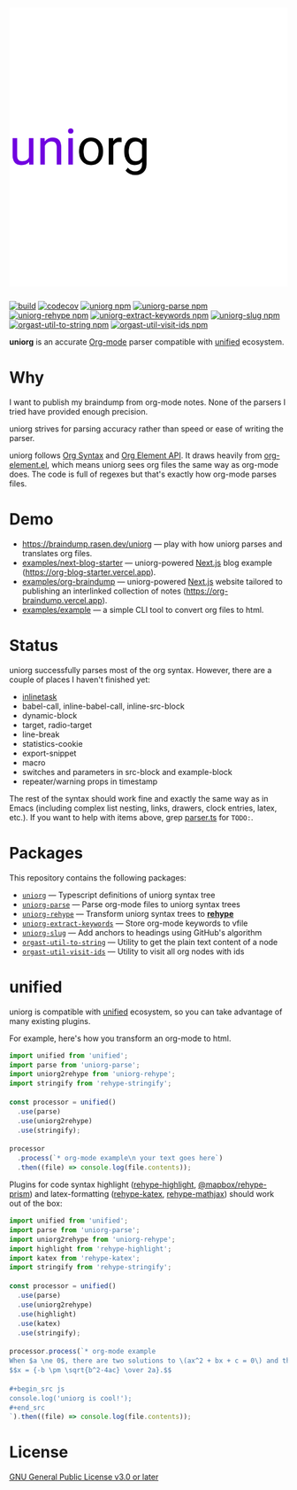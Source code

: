 # ![uniorg](./logo.svg)

[![build](https://github.com/rasendubi/uniorg/workflows/main/badge.svg)](https://github.com/rasendubi/uniorg/actions)
[![codecov](https://codecov.io/gh/rasendubi/uniorg/branch/master/graph/badge.svg?token=dMHp3L9b6D)](https://codecov.io/gh/rasendubi/uniorg)
[![uniorg npm](https://img.shields.io/npm/v/uniorg?label=uniorg)](https://www.npmjs.com/package/uniorg)
[![uniorg-parse npm](https://img.shields.io/npm/v/uniorg-parse?label=uniorg-parse)](https://www.npmjs.com/package/uniorg-parse)
[![uniorg-rehype npm](https://img.shields.io/npm/v/uniorg-rehype?label=uniorg-rehype)](https://www.npmjs.com/package/uniorg-rehype)
[![uniorg-extract-keywords npm](https://img.shields.io/npm/v/uniorg-extract-keywords?label=uniorg-extract-keywords)](https://www.npmjs.com/package/uniorg-extract-keywords)
[![uniorg-slug npm](https://img.shields.io/npm/v/uniorg-slug?label=uniorg-slug)](https://www.npmjs.com/package/uniorg-slug)
[![orgast-util-to-string npm](https://img.shields.io/npm/v/orgast-util-to-string?label=orgast-util-to-string)](https://www.npmjs.com/package/orgast-util-to-string)
[![orgast-util-visit-ids npm](https://img.shields.io/npm/v/orgast-util-visit-ids?label=orgast-util-visit-ids)](https://www.npmjs.com/package/orgast-util-visit-ids)

**uniorg** is an accurate [Org-mode](https://orgmode.org/) parser compatible with [unified](https://github.com/unifiedjs/unified) ecosystem.

# Why

I want to publish my braindump from org-mode notes. None of the parsers I tried have provided enough precision.

uniorg strives for parsing accuracy rather than speed or ease of writing the parser.

uniorg follows [Org Syntax][org-syntax] and [Org Element API][org-element-api]. It draws heavily from [org-element.el][org-element], which means uniorg sees org files the same way as org-mode does. The code is full of regexes but that's exactly how org-mode parses files.

[org-syntax]: https://orgmode.org/worg/dev/org-syntax.html
[org-element-api]: https://orgmode.org/worg/dev/org-element-api.html
[org-element]: http://git.savannah.gnu.org/cgit/emacs.git/tree/lisp/org/org-element.el

# Demo

- https://braindump.rasen.dev/uniorg — play with how uniorg parses and translates org files.
- [examples/next-blog-starter](./examples/next-blog-starter) — uniorg-powered [Next.js][nextjs] blog example (https://org-blog-starter.vercel.app).
- [examples/org-braindump](./examples/org-braindump) — uniorg-powered [Next.js][nextjs] website tailored to publishing an interlinked collection of notes (https://org-braindump.vercel.app).
- [examples/example](./examples/example) — a simple CLI tool to convert org files to html.

[nextjs]: https://nextjs.org/

# Status

uniorg successfully parses most of the org syntax.
However, there are a couple of places I haven't finished yet:

- [inlinetask](http://git.savannah.gnu.org/cgit/emacs.git/tree/lisp/org/org-inlinetask.el)
- babel-call, inline-babel-call, inline-src-block
- dynamic-block
- target, radio-target
- line-break
- statistics-cookie
- export-snippet
- macro
- switches and parameters in src-block and example-block
- repeater/warning props in timestamp

The rest of the syntax should work fine and exactly the same way as in Emacs (including complex list nesting, links, drawers, clock entries, latex, etc.). If you want to help with items above, grep [parser.ts](./packages/uniorg-parse/src/parser.ts) for `TODO:`.

# Packages

This repository contains the following packages:
- [`uniorg`][uniorg] — Typescript definitions of uniorg syntax tree
- [`uniorg-parse`][uniorg-parse] — Parse org-mode files to uniorg syntax trees
- [`uniorg-rehype`][uniorg-rehype] — Transform uniorg syntax trees to [**rehype**](https://github.com/rehypejs/rehype)
- [`uniorg-extract-keywords`][uniorg-extract-keywords] — Store org-mode keywords to vfile
- [`uniorg-slug`][uniorg-slug] — Add anchors to headings using GitHub's algorithm
- [`orgast-util-to-string`][orgast-util-to-string] — Utility to get the plain text content of a node
- [`orgast-util-visit-ids`][orgast-util-visit-ids] — Utility to visit all org nodes with ids

[uniorg]: https://github.com/rasendubi/uniorg/tree/master/packages/uniorg
[uniorg-parse]: https://github.com/rasendubi/uniorg/tree/master/packages/uniorg-parse
[uniorg-rehype]: https://github.com/rasendubi/uniorg/tree/master/packages/uniorg-rehype
[uniorg-extract-keywords]: https://github.com/rasendubi/uniorg/tree/master/packages/uniorg-extract-keywords
[uniorg-slug]: https://github.com/rasendubi/uniorg/tree/master/packages/uniorg-slug
[orgast-util-to-string]: https://github.com/rasendubi/uniorg/tree/master/packages/orgast-util-to-string
[orgast-util-visit-ids]: https://github.com/rasendubi/uniorg/tree/master/packages/orgast-util-visit-ids

# unified

uniorg is compatible with [unified](https://github.com/unifiedjs/unified) ecosystem, so you can take advantage of many existing plugins.

For example, here's how you transform an org-mode to html.

```js
import unified from 'unified';
import parse from 'uniorg-parse';
import uniorg2rehype from 'uniorg-rehype';
import stringify from 'rehype-stringify';

const processor = unified()
  .use(parse)
  .use(uniorg2rehype)
  .use(stringify);

processor
  .process(`* org-mode example\n your text goes here`)
  .then((file) => console.log(file.contents));
```

Plugins for code syntax highlight ([rehype-highlight](https://github.com/rehypejs/rehype-highlight), [@mapbox/rehype-prism](https://github.com/mapbox/rehype-prism)) and latex-formatting ([rehype-katex](https://github.com/remarkjs/remark-math/tree/main/packages/rehype-katex), [rehype-mathjax](https://github.com/remarkjs/remark-math/tree/main/packages/rehype-mathjax)) should work out of the box:

```js
import unified from 'unified';
import parse from 'uniorg-parse';
import uniorg2rehype from 'uniorg-rehype';
import highlight from 'rehype-highlight';
import katex from 'rehype-katex';
import stringify from 'rehype-stringify';

const processor = unified()
  .use(parse)
  .use(uniorg2rehype)
  .use(highlight)
  .use(katex)
  .use(stringify);

processor.process(`* org-mode example
When $a \ne 0$, there are two solutions to \(ax^2 + bx + c = 0\) and they are
$$x = {-b \pm \sqrt{b^2-4ac} \over 2a}.$$

#+begin_src js
console.log('uniorg is cool!');
#+end_src
`).then((file) => console.log(file.contents));
```


# License

[GNU General Public License v3.0 or later](./LICENSE)

